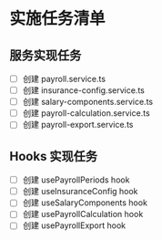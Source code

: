# 实施任务清单

## 服务实现任务
- [ ] 创建 payroll.service.ts
- [ ] 创建 insurance-config.service.ts
- [ ] 创建 salary-components.service.ts
- [ ] 创建 payroll-calculation.service.ts
- [ ] 创建 payroll-export.service.ts

## Hooks 实现任务
- [ ] 创建 usePayrollPeriods hook
- [ ] 创建 useInsuranceConfig hook
- [ ] 创建 useSalaryComponents hook
- [ ] 创建 usePayrollCalculation hook
- [ ] 创建 usePayrollExport hook